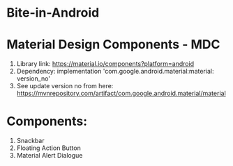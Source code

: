 # Bite-in-Android
# Material Design Components - MDC
01. Library link: https://material.io/components?platform=android
02. Dependency:  implementation 'com.google.android.material:material: version_no'
03. See update version no from here: https://mvnrepository.com/artifact/com.google.android.material/material
# Components: 
01. Snackbar
02. Floating Action Button
03. Material Alert Dialogue
